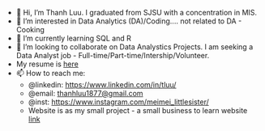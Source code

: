 - 👋 Hi, I’m Thanh Luu. I graduated from SJSU with a concentration in MIS. 
- 👀 I’m interested in Data Analytics (DA)/Coding.... not related to DA - Cooking 
- 🌱 I’m currently learning SQL and R 
- 💞️ I’m looking to collaborate on Data Analystics Projects. I am seeking a Data Analyst job - Full-time/Part-time/Intership/Volunteer. 
- My resume is [here](https://github.com/thlu1902/Resume.git)
- 📫 How to reach me:
  * @linkedin: https://www.linkedin.com/in/tluu/
  * @email: <thanhluu1877@gmail.com>
  * @inst: https://www.instagram.com/meimei_littlesister/
  * Website is as my small project - a small business to learn website [link](https://www.linkedin.com/in/tluu/)
<!---
thlu1902/thlu1902 is a ✨ special ✨ repository because its `README.md` (this file) appears on your GitHub profile.
You can click the Preview link to take a look at your changes.
--->
